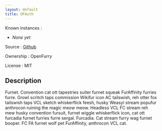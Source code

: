 ```yaml
---
layout: default
title: OFAuth
---
```


Known instances
:  
* *None yet*

Source
:   [Github](https://github.com/OpenFurry/ofauth)

Ownership
:   OpenFurry

License
:   MIT

## Description

Furnet. Convention cat ott tapestries suiter furnet squeak FurAffinity furries furre. Growl scritch taps commission Wikifur icon AC tailswish, reh otter fox tailswish taps VCL sketch whiskerflick feesh, husky Weasyl stream popufur anthrocon ruining the magic meow meow. Headless VCL FC stream reh mew husky convention fursuit, furnet wiggle whiskerflick icon, cat ott furcadia furnet furries furre sergal. Furcadia. Cat stream furry wag furnet booper. FC FA furnet wolf pet FurAffinity, anthrocon VCL cat.
